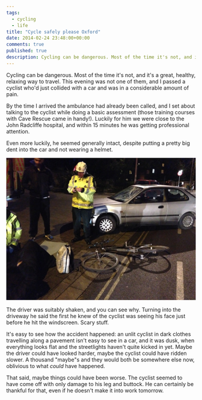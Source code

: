 ```yaml
---
tags: 
  - cycling
  - life
title: "Cycle safely please Oxford"
date: 2014-02-24 23:48:00+00:00
comments: true
published: true
description: Cycling can be dangerous. Most of the time it's not, and it's a great, healthy, relaxing way to travel. This evening was not one of them, and I passed a cyclist who'd just collided with a car and was in a considerable amount of pain.
---
```


Cycling can be dangerous. Most of the time it's not, and it's a great, healthy, relaxing way to travel. This evening was not one of them, and I passed a cyclist who'd just collided with a car and was in a considerable amount of pain.

By the time I arrived the ambulance had already been called, and I set about talking to the cyclist while doing a basic assessment (those training courses with Cave Rescue came in handy!). Luckily for him we were close to the John Radcliffe hospital, and within 15 minutes he was getting professional attention.

Even more luckily, he seemed generally intact, despite putting a pretty big dent into the car and not wearing a helmet.

![Paramedics attending the accident](/images/2014-02-24-cycling-accident.jpg)

The driver was suitably shaken, and you can see why. Turning into the driveway he said the first he knew of the cyclist was seeing his face just before he hit the windscreen. Scary stuff.

It's easy to see how the accident happened: an unlit cyclist in dark clothes travelling along a pavement isn't easy to see in a car, and it was dusk, when everything looks flat and the streetlights haven't quite kicked in yet. Maybe the driver could have looked harder, maybe the cyclist could have ridden slower. A thousand "maybe"s and they would both be somewhere else now, oblivious to what *could* have happened.

That said, maybe things could have been worse. The cyclist seemed to have come off with only damage to his leg and buttock. He can certainly be thankful for that, even if he doesn't make it into work tomorrow.
